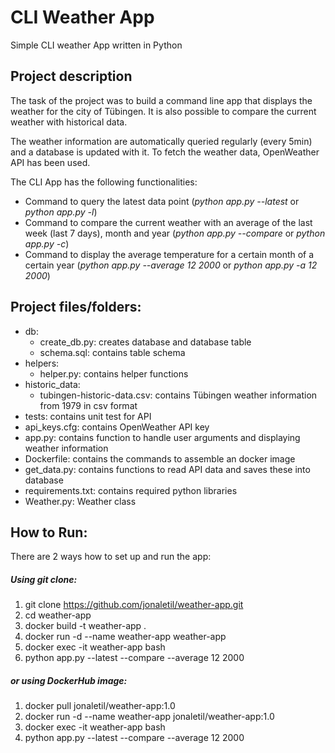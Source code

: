 # CLI Weather App
Simple CLI weather App written in Python

## Project description
The task of the project was to build a command line app that displays the weather for the city of Tübingen.
It is also possible to compare the current weather with historical data.

The weather information are automatically queried regularly (every 5min) and a database is updated with it.
To fetch the weather data, OpenWeather API has been used.

The CLI App has the following functionalities:

- Command to query the latest data point (*python app.py --latest* or *python app.py -l*)
- Command to compare the current weather with an average of the last week (last 7 days), month and year (*python app.py --compare* or *python app.py -c*)
- Command to display the average temperature for a certain month of a certain year (*python app.py --average 12 2000* or *python app.py -a 12 2000*)
 
## Project files/folders: 
- db:
  - create_db.py: creates database and database table
  - schema.sql: contains table schema
- helpers:
  - helper.py: contains helper functions
- historic_data:
  - tubingen-historic-data.csv: contains Tübingen weather information from 1979 in csv format
- tests: contains unit test for API
- api_keys.cfg: contains OpenWeather API key
- app.py: contains function to handle user arguments and displaying weather information
- Dockerfile: contains the commands to assemble an docker image
- get_data.py: contains functions to read API data and saves these into database
- requirements.txt: contains required python libraries
- Weather.py: Weather class

 
## How to Run:
There are 2 ways how to set up and run the app:
##### Using git clone:
1. git clone https://github.com/jonaletil/weather-app.git
2. cd weather-app
3. docker build -t weather-app .
4. docker run -d --name weather-app weather-app
5. docker exec -it weather-app bash
6. python app.py --latest --compare --average 12 2000
##### or using DockerHub image:
1. docker pull jonaletil/weather-app:1.0
2. docker run -d --name weather-app jonaletil/weather-app:1.0
3. docker exec -it weather-app bash
4. python app.py --latest --compare --average 12 2000


